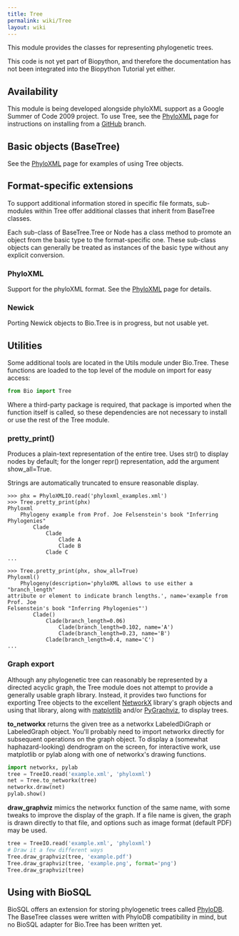 ```yaml
---
title: Tree
permalink: wiki/Tree
layout: wiki
---
```


This module provides the classes for representing phylogenetic trees.

This code is not yet part of Biopython, and therefore the documentation
has not been integrated into the Biopython Tutorial yet either.

Availability
------------

This module is being developed alongside phyloXML support as a Google
Summer of Code 2009 project. To use Tree, see the
[PhyloXML](PhyloXML "wikilink") page for instructions on installing from
a [GitHub](GitUsage "wikilink") branch.

Basic objects (BaseTree)
------------------------

See the [PhyloXML](PhyloXML "wikilink") page for examples of using Tree
objects.

Format-specific extensions
--------------------------

To support additional information stored in specific file formats,
sub-modules within Tree offer additional classes that inherit from
BaseTree classes.

Each sub-class of BaseTree.Tree or Node has a class method to promote an
object from the basic type to the format-specific one. These sub-class
objects can generally be treated as instances of the basic type without
any explicit conversion.

### PhyloXML

Support for the phyloXML format. See the [PhyloXML](PhyloXML "wikilink")
page for details.

### Newick

Porting Newick objects to Bio.Tree is in progress, but not usable yet.

Utilities
---------

Some additional tools are located in the Utils module under Bio.Tree.
These functions are loaded to the top level of the module on import for
easy access:

``` python
from Bio import Tree
```

Where a third-party package is required, that package is imported when
the function itself is called, so these dependencies are not necessary
to install or use the rest of the Tree module.

### pretty\_print()

Produces a plain-text representation of the entire tree. Uses str() to
display nodes by default; for the longer repr() representation, add the
argument show\_all=True.

Strings are automatically truncated to ensure reasonable display.

    >>> phx = PhyloXMLIO.read('phyloxml_examples.xml')
    >>> Tree.pretty_print(phx)
    Phyloxml
        Phylogeny example from Prof. Joe Felsenstein's book "Inferring Phylogenies"
            Clade
                Clade
                    Clade A
                    Clade B
                Clade C
    ...

    >>> Tree.pretty_print(phx, show_all=True)
    Phyloxml()
        Phylogeny(description='phyloXML allows to use either a "branch_length"
    attribute or element to indicate branch lengths.', name='example from Prof. Joe
    Felsenstein's book "Inferring Phylogenies"')
            Clade()
                Clade(branch_length=0.06)
                    Clade(branch_length=0.102, name='A')
                    Clade(branch_length=0.23, name='B')
                Clade(branch_length=0.4, name='C')
    ...

### Graph export

Although any phylogenetic tree can reasonably be represented by a
directed acyclic graph, the Tree module does not attempt to provide a
generally usable graph library. Instead, it provides two functions for
exporting Tree objects to the excellent
[NetworkX](http://networkx.lanl.gov/) library's graph objects and using
that library, along with
[matplotlib](http://matplotlib.sourceforge.net/) and/or
[PyGraphviz](http://networkx.lanl.gov/pygraphviz/), to display trees.

**to\_networkx** returns the given tree as a networkx LabeledDiGraph or
LabeledGraph object. You'll probably need to import networkx directly
for subsequent operations on the graph object. To display a (somewhat
haphazard-looking) dendrogram on the screen, for interactive work, use
matplotlib or pylab along with one of networkx's drawing functions.

``` python
import networkx, pylab
tree = TreeIO.read('example.xml', 'phyloxml')
net = Tree.to_networkx(tree)
networkx.draw(net)
pylab.show()
```

**draw\_graphviz** mimics the networkx function of the same name, with
some tweaks to improve the display of the graph. If a file name is
given, the graph is drawn directly to that file, and options such as
image format (default PDF) may be used.

``` python
tree = TreeIO.read('example.xml', 'phyloxml')
# Draw it a few different ways
Tree.draw_graphviz(tree, 'example.pdf')
Tree.draw_graphviz(tree, 'example.png', format='png')
Tree.draw_graphviz(tree)
```

Using with BioSQL
-----------------

BioSQL offers an extension for storing phylogenetic trees called
[PhyloDB](http://biosql.org/wiki/Extensions). The BaseTree classes were
written with PhyloDB compatibility in mind, but no BioSQL adapter for
Bio.Tree has been written yet.
